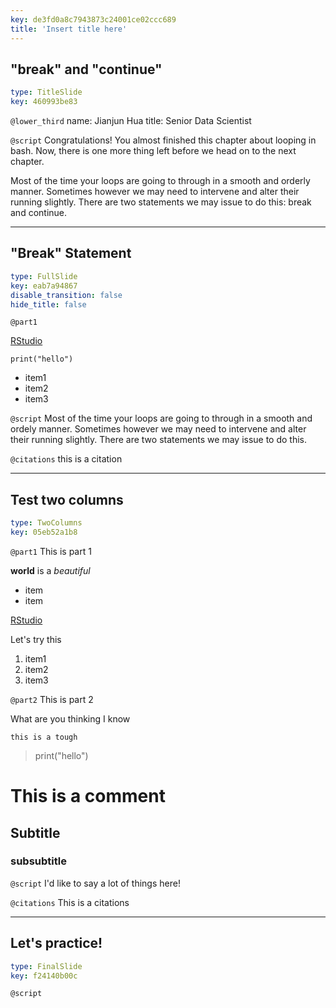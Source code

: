 ```yaml
---
key: de3fd0a8c7943873c24001ce02ccc689
title: 'Insert title here'
---
```


## "break" and "continue"

```yaml
type: TitleSlide
key: 460993be83
```

`@lower_third`
name: Jianjun Hua
title: Senior Data Scientist

`@script`
Congratulations! You almost finished this chapter about looping in bash. Now, there is one more thing left before we head on to the next chapter.

Most of the time your loops are going to through in a smooth and orderly manner. Sometimes however we may need to intervene and alter their running slightly. There are two statements we may issue to do this: break and continue. 

---

## "Break" Statement

```yaml
type: FullSlide
key: eab7a94867
disable_transition: false
hide_title: false
```

`@part1`



[RStudio](https://www.rstudio.com/)

```{r}
print("hello")
```
- item1
- item2
- item3

`@script`
Most of the time your loops are going to through in a smooth and ordely manner. Sometimes however we may need to intervene and alter their running slightly. There are two statements we may issue to do this.

`@citations`
this is a citation

---

## Test two columns

```yaml
type: TwoColumns
key: 05eb52a1b8
```

`@part1`
This is part 1

**world** is a _beautiful_ 

- item
- item

[RStudio](https://www.rstudio.com/)

Let's try this

1. item1
2. item2
3. item3

`@part2`
This is part 2

What are you thinking
I know
```
this is a tough
```
> print("hello")
# This is a comment
## Subtitle 
### subsubtitle

`@script`
I'd like to say a lot of things here!

`@citations`
This is a citations

---

## Let's practice!

```yaml
type: FinalSlide
key: f24140b00c
```

`@script`
